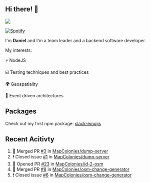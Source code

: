 ## Hi there! 👋

<p>
  <img src="https://github-readme-stats.vercel.app/api?username=syncush&theme=tokyonight">
</p>

[![Spotify](https://novatorem-rust.vercel.app/api/spotify)](https://open.spotify.com/user/syncush)

I'm **Daniel** and I'm a team leader and a backend software developer.

My interests:

⚡ NodeJS

☑️ Testing techniques and best practices

🌍 Geospatiality

🧠 Event driven architectures

## Packages
Check out my first npm package: [slack-emojis](https://www.npmjs.com/package/slack-emojis)

## Recent Acitivty
<!--START_SECTION:activity-->
1. 🎉 Merged PR [#3](https://github.com/MapColonies/dump-server/pull/3) in [MapColonies/dump-server](https://github.com/MapColonies/dump-server)
2. ❗️ Closed issue [#1](https://github.com/MapColonies/dump-server/issues/1) in [MapColonies/dump-server](https://github.com/MapColonies/dump-server)
3. 💪 Opened PR [#23](https://github.com/MapColonies/id-2-osm/pull/23) in [MapColonies/id-2-osm](https://github.com/MapColonies/id-2-osm)
4. 🎉 Merged PR [#8](https://github.com/MapColonies/osm-change-generator/pull/8) in [MapColonies/osm-change-generator](https://github.com/MapColonies/osm-change-generator)
5. ❗️ Closed issue [#6](https://github.com/MapColonies/osm-change-generator/issues/6) in [MapColonies/osm-change-generator](https://github.com/MapColonies/osm-change-generator)
<!--END_SECTION:activity-->
